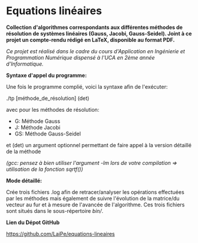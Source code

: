 # Equations linéaires

**Collection d'algorithmes correspondants aux différentes méthodes de résolution de systèmes linéaires (Gauss, Jacobi, Gauss-Seidel). Joint à ce projet un compte-rendu rédigé en LaTeX, disponible au format PDF.**

*Ce projet est réalisé dans le cadre du cours d'Application en Ingénierie et Programmation Numérique dispensé à l'UCA en 2ème année d'Informatique.*

**Syntaxe d'appel du programme:**

Une fois le programme complié, voici la syntaxe afin de l'exécuter:

./tp [méthode_de_résolution] (det)

avec pour les méthodes de résolution: 
- G: Méthode Gauss
- J: Méthode Jacobi
- GS: Méthode Gauss-Seidel

et (det) un argument optionnel permettant de faire appel à la version détaillé de la méthode 

*(gcc: pensez à bien utiliser l'argument -lm lors de votre compilation => utilisation de la fonction sqrtf())*

**Mode détaillé:**

Crée trois fichiers .log afin de retracer/analyser les opérations effectuées par les méthodes mais également de suivre l'évolution de la matrice/du vecteur au fur et à mesure de l'avancée de l'algorithme. Ces trois fichiers sont situés dans le sous-répertoire *bin/*.

**Lien du Dépot GitHub**

https://github.com/LaiPe/equations-lineaires

